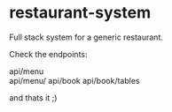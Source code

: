# restaurant-system
Full stack system for a generic restaurant.

Check the endpoints: <br>

api/menu <br>
api/menu/<item>
api/book
api/book/tables

and thats it ;)

